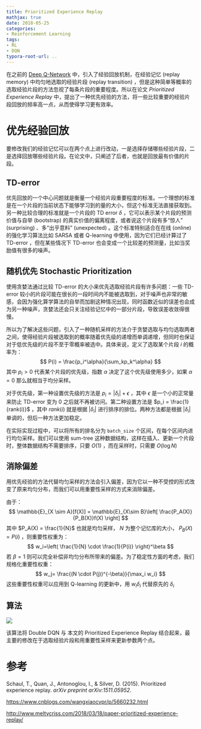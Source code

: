 ```yaml
---
title: Prioritized Experience Replay
mathjax: true
date: 2018-05-25
categories:
- Reinforcement Learning
tags:
- RL
- DQN
typora-root-url: ..
---
```



在之前的 [Deep Q-Network](https://bluefisher.github.io/2018/05/07/Deep-Q-Network/) 中，引入了经验回放机制，在经验记忆 (replay memory) 中均匀地选取的经验片段 (replay transition) ，但是这种简单等概率的选取经验片段的方法忽视了每条片段的重要程度。所以在论文 *Prioritized Experience Replay* 中，提出了一种优先经验的方法，将一些比较重要的经验片段回放的频率高一点，从而使得学习更有效率。

<!--more-->

# 优先经验回放

要修改我们的经验记忆可以在两个点上进行改动，一是选择存储哪些经验片段，二是选择回放哪些经验片段。在论文中，只阐述了后者，也就是回放最有价值的片段。

## TD-error

优先回放的一个中心问题就是衡量一个经验片段重要程度的标准。一个理想的标准是在一个片段的当前状态下能够学习到的量的大小，但这个标准无法直接获取到。另一种比较合理的标准就是一个片段的 TD error $\delta$ ，它可以表示某个片段的预测价值与自举 (bootstrap) 的真实价值的偏离程度，或者说这个片段有多“惊人” (surprising) 、多“出乎意料” (unexpected) 。这个标准特别适合在在线 (online) 的强化学习算法比如 SARSA 或者 Q-learning 中使用，因为它们已经计算过了 TD-error ，但在某些情况下 TD-error 也会变成一个比较差的预测量，比如当奖励值有很多的噪声。

## 随机优先 Stochastic Prioritization

使用贪婪法通过比较 TD-error 的大小来优先选取经验片段有许多问题：一些 TD-error 较小的片段可能在很长的一段时间内不能被选取到，对于噪声也非常的敏感，会因为强化算学算法的自举而加剧这种情况出现，同时函数近似的误差也会成为另一种噪声，贪婪法还会只关注经验记忆中的一部分片段，导致误差收敛得很慢。

所以为了解决这些问题，引入了一种随机采样的方法介于贪婪选取与均匀选取两者之间，使得经验片段被选取到的概率随着优先级的递增而单调递增，但同时也保证对于低优先级的片段不至于零概率被选中。具体来说，定义了选取某个片段 $i$ 的概率为：
$$
P(i) = \frac{p_i^\alpha}{\sum_kp_k^\alpha}
$$
其中 $p_i > 0$ 代表某个片段的优先级，指数 $\alpha$ 决定了这个优先级使用多少，如果 $\alpha=0$ 那么就相当于均分采样。

对于优先级，第一种设置优先级的方法是 $p_i=|\delta_i| + \epsilon$ ，其中 $\epsilon$ 是一个小的正常量来防止 TD-error 变为 0 之后就不再被访问。第二种设置方法是 $p_i = \frac{1}{rank(i)}$ ，其中 $rank(i)$ 就是根据 $|\delta_i|$ 进行排序的排位。两种方法都是根据 $|\delta_i|$ 单调的，但后一种方法更加稳定。

在实际实现过程中，可以将所有的排名分为 `batch_size` 个区间，在每个区间内进行均匀采样。我们可以使用 sum-tree 这种数据结构，这样在插入、更新一个片段时，整体数据结构不需要排序，只要 $O(1)$ ，而在采样时，只需要 $O(\log N)$

## 消除偏差

用优先经验的方法代替均匀采样的方法会引入偏差，因为它以一种不受控的形式改变了原来均匀分布，而我们可以用重要性采样的方式来消除偏差。

由于：
$$
\mathbb{E}_{X \sim A}[f(X)] = \mathbb{E}_{X\sim B}\left[ \frac{P_A(X)}{P_B(X)}f(X) \right]
$$
其中 $P_A(X) = \frac{1}{N}$ 也就是均匀采样， $N$ 为整个记忆库的大小， $P_B(X)=P(i)$ ，则重要性权重为：
$$
w_i=\left( \frac{1}{N} \cdot \frac{1}{P(i)} \right)^\beta
$$
若 $\beta=1$ 则可以完全补偿非均匀分布所带来的偏差。为了稳定性方面的考虑，我们规格化重要性权重：
$$
w_j= \frac{(N \cdot P(j))^{-\beta}}{\max_i w_i}
$$
这些重要性权重可以应用到 Q-learning 的更新中，用 $w_i\delta_i$ 代替原先的 $\delta_i$

## 算法

![](/images/2018-05-25-Prioritized-Experience-Replay/CfhJZ8.png)

该算法将 Double DQN 与 本文的 Prioritized Experience Replay 结合起来，最主要的修改在于选取经验片段和用重要性采样来更新参数两个点。

# 参考

Schaul, T., Quan, J., Antonoglou, I., & Silver, D. (2015). Prioritized experience replay. *arXiv preprint arXiv:1511.05952*.

<https://www.cnblogs.com/wangxiaocvpr/p/5660232.html>

<http://www.meltycriss.com/2018/03/18/paper-prioritized-experience-replay/>